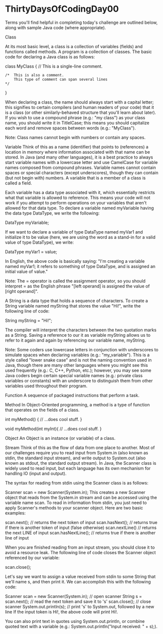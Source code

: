 # ThirtyDaysOfCodingDay00
 Terms you'll find helpful in completing today's challenge are outlined below, along with sample Java code (where appropriate).

Class

At its most basic level, a class is a collection of variables (fields) and functions called methods. A program is a collection of classes. The basic code for declaring a Java class is as follows:

class MyClass
{
    // This is a single-line comment.
    
    /*  This is also a comment.
        This type of comment can span several lines
    */
}

When declaring a class, the name should always start with a capital letter; this signifies to certain compilers (and human readers of your code) that it is a class (or other similarly-behaved structure that you'll learn about later). If you wish to use a compound phrase (e.g.: "my class") as your class name, you should write it in TitlelCase; this means you should capitalize each word and remove spaces between words (e.g.: "MyClass").


Note: Class names cannot begin with numbers or contain any spaces.

Variable
Think of this as a name (identifier) that points to (references) a location in memory where information associated with that name can be stored. In Java (and many other languages), it is a best practice to always start variable names with a lowercase letter and use CamelCase for variable names composed from compound phrases. Variable names cannot contain spaces or special characters (except underscores), though they can contain (but not begin with) numbers. A variable that is a member of a class is called a field.


Each variable has a data type associated with it, which essentially restricts what that variable is allowed to reference. This means your code will not work if you attempt to perform operations on your variables that aren't allowed for that data type. To declare a variable named myVariable having the data type DataType, we write the following:

DataType myVariable;


If we want to declare a variable of type DataType named myVar1 and initialize it to be value (here, we are using the word  as a stand-in for a valid value of type DataType), we write:

DataType myVar1 = value;

In English, the above code is basically saying: "I'm creating a variable named myVar1; it refers to something of type DataType, and is assigned an initial value of value."


Note: The = operator is called the assignment operator, so you should interpret = as the English phrase "[left operand] is assigned the value of [right operand]".


A String is a data type that holds a sequence of characters. To create a String variable named myString that stores the value "Hi!", write the following line of code:

String myString = "Hi!";


The compiler will interpret the characters between the two quotation marks as a String. Saving a reference to our it as variable myString allows us to refer to it again and again by referencing our variable name, myString.


Note: Some coders use lowercase letters in conjunction with underscores to simulate spaces when declaring variables (e.g.: "my_variable"). This is a style called "lower snake case" and is not the naming convention used in Java, though there are many other languages where you might see this used frequently (e.g.: C, C++, Python, etc.); however, you may see some Java coders begin certain special variable names (e.g.: private class variables or constants) with an underscore to distinguish them from other variables used throughout their program.


Function
A sequence of packaged instructions that perform a task.


Method
In Object-Oriented programming, a method is a type of function that operates on the fields of a class.

int myMethod()
{
	// ...does cool stuff.
}

void myMethod(int myInt){
	// ...does cool stuff.
}



Object
An Object is an instance (or variable) of a class.


Stream
Think of this as the flow of data from one place to another. Most of our challenges require you to read input from System.in (also known as stdin, the standard input stream), and write output to System.out (also known as stdout, the standard output stream). In Java, the Scanner class is widely used to read input, but each language has its own mechanism for handling IO (input and output).


The syntax for reading from stdin using the Scanner class is as follows:

Scanner scan = new Scanner(System.in);
This creates a new Scanner object that reads from the System.in stream and can be accessed using the variable name scan. To read in information from stdin, you just need to apply Scanner's methods to your scanner object. Here are two basic examples:

scan.next(); // returns the next token of input
scan.hasNext(); // returns true if there is another token of input (false otherwise)
scan.nextLine() // returns the next LINE of input
scan.hasNextLine(); // returns true if there is another line of input


When you are finished reading from an input stream, you should close it to avoid a resource leak. The following line of code closes the Scanner object referenced by our  variable:

scan.close();

Let's say we want to assign a value received from stdin to some String that we'll name s, and then print it. We can accomplish this with the following code:

Scanner scan = new Scanner(System.in); // open scanner
String s = scan.next(); // read the next token and save it to 's'
scan.close(); // close scanner
System.out.println(s); // print 's' to System.out, followed by a new line
If the input token is Hi!, the above code will print Hi!.


You can also print text in quotes using System.out.println, or combine quoted text with a variable (e.g.: System.out.println("Input received: " + s);).

